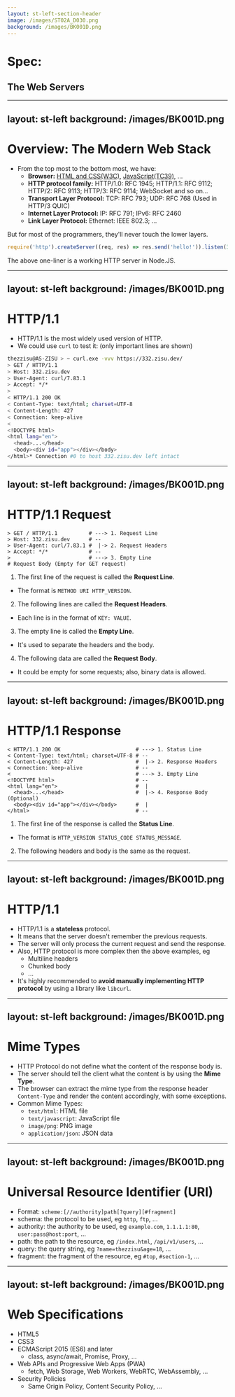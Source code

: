 ```yaml
---
layout: st-left-section-header
image: /images/ST02A_D030.png
background: /images/BK001D.png
---
```


# Spec:
## The Web Servers

---
layout: st-left
background: /images/BK001D.png
---

# Overview: The Modern Web Stack

- From the top most to the bottom most, we have:
  - **Browser:** [HTML and CSS(W3C)](https://html.spec.whatwg.org), [JavaScript(TC39)](https://tc39.es/ecma262/), ...
  - **HTTP protocol family:** HTTP/1.0: RFC 1945; HTTP/1.1: RFC 9112; HTTP/2: RFC 9113; HTTP/3: RFC 9114; WebSocket and so on...
  - **Transport Layer Protocol:** TCP: RFC 793; UDP: RFC 768 (Used in HTTP/3 QUIC)
  - **Internet Layer Protocol:** IP: RFC 791; IPv6: RFC 2460
  - **Link Layer Protocol:** Ethernet: IEEE 802.3; ...

But for most of the programmers, they'll never touch the lower layers.

```js
require('http').createServer((req, res) => res.send('hello!')).listen(3000)
```

The above one-liner is a working HTTP server in Node.JS.

---
layout: st-left
background: /images/BK001D.png
---

# HTTP/1.1

- HTTP/1.1 is the most widely used version of HTTP.
- We could use `curl` to test it: (only important lines are shown)

```bash
thezzisu@AS-ZISU > ~ curl.exe -vvv https://332.zisu.dev/
> GET / HTTP/1.1
> Host: 332.zisu.dev
> User-Agent: curl/7.83.1
> Accept: */*
>
< HTTP/1.1 200 OK
< Content-Type: text/html; charset=UTF-8
< Content-Length: 427
< Connection: keep-alive
<
<!DOCTYPE html>
<html lang="en">
  <head>...</head>
  <body><div id="app"></div></body>
</html>* Connection #0 to host 332.zisu.dev left intact
```

---
layout: st-left
background: /images/BK001D.png
---

# HTTP/1.1 Request

```
> GET / HTTP/1.1          # ---> 1. Request Line
> Host: 332.zisu.dev      # --
> User-Agent: curl/7.83.1 #  |-> 2. Request Headers
> Accept: */*             # --
>                         # ---> 3. Empty Line
# Request Body (Empty for GET request)
```

1. The first line of the request is called the **Request Line**.
  - The format is `METHOD URI HTTP_VERSION`.
2. The following lines are called the **Request Headers**.
  - Each line is in the format of `KEY: VALUE`.
3. The empty line is called the **Empty Line**.
  - It's used to separate the headers and the body.
4. The following data are called the **Request Body**.
  - It could be empty for some requests; also, binary data is allowed.

---
layout: st-left
background: /images/BK001D.png
---

# HTTP/1.1 Response

```
< HTTP/1.1 200 OK                        # ---> 1. Status Line
< Content-Type: text/html; charset=UTF-8 # --
< Content-Length: 427                    #  |-> 2. Response Headers
< Connection: keep-alive                 # --
<                                        # ---> 3. Empty Line
<!DOCTYPE html>                          # --
<html lang="en">                         #  |
  <head>...</head>                       #  |-> 4. Response Body (Optional)
  <body><div id="app"></div></body>      #  |
</html>                                  # --
```

1. The first line of the response is called the **Status Line**.
  - The format is `HTTP_VERSION STATUS_CODE STATUS_MESSAGE`.
2. The following headers and body is the same as the request.

---
layout: st-left
background: /images/BK001D.png
---

# HTTP/1.1

- HTTP/1.1 is a **stateless** protocol.
- It means that the server doesn't remember the previous requests.
- The server will only process the current request and send the response.
- Also, HTTP protocol is more complex then the above examples, eg
  - Multiline headers
  - Chunked body
  - ...
- It's highly recommended to **avoid manually implementing HTTP protocol** by using a library like `libcurl`.

---
layout: st-left
background: /images/BK001D.png
---

# Mime Types

- HTTP Protocol do not define what the content of the response body is.
- The server should tell the client what the content is by using the **Mime Type**.
- The browser can extract the mime type from the response header `Content-Type` and render the content accordingly, with some exceptions.
- Common Mime Types:
  - `text/html`: HTML file
  - `text/javascript`: JavaScript file
  - `image/png`: PNG image
  - `application/json`: JSON data

<!-- Browser will use content type sniffing to guess the actual content type -->

---
layout: st-left
background: /images/BK001D.png
---

# Universal Resource Identifier (URI)

- Format: `scheme:[//authority]path[?query][#fragment]`
- schema: the protocol to be used, eg `http`, `ftp`, ...
- authority: the authority to be used, eg `example.com`, `1.1.1.1:80`, `user:pass@host:port`, ...
- path: the path to the resource, eg `/index.html`, `/api/v1/users`, ...
- query: the query string, eg `?name=thezzisu&age=18`, ...
- fragment: the fragment of the resource, eg `#top`, `#section-1`, ...

---
layout: st-left
background: /images/BK001D.png
---

# Web Specifications

- HTML5
- CSS3
- ECMAScript 2015 (ES6) and later
  - class, async/await, Promise, Proxy, ...
- Web APIs and Progressive Web Apps (PWA)
  - fetch, Web Storage, Web Workers, WebRTC, WebAssembly, ...
- Security Policies
  - Same Origin Policy, Content Security Policy, ...
